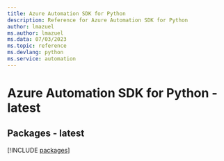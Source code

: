 ```yaml
---
title: Azure Automation SDK for Python
description: Reference for Azure Automation SDK for Python
author: lmazuel
ms.author: lmazuel
ms.data: 07/03/2023
ms.topic: reference
ms.devlang: python
ms.service: automation
---
```

# Azure Automation SDK for Python - latest
## Packages - latest
[!INCLUDE [packages](automation-index.md)]